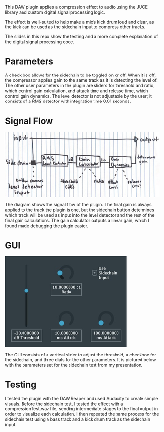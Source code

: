 This DAW plugin applies a compression effect to audio using the JUCE library and custom digital signal processing logic. 

The effect is well-suited to help make a mix’s kick drum loud and clear, as the kick can be used as the sidechain input to compress other tracks.

The slides in this repo show the testing and a more complete explanation of the digital signal processing code.

# Parameters
A check box allows for the sidechain to be toggled on or off. When it is off, the compressor applies gain to the same track as it is detecting the level of. The other user parameters in the plugin are sliders for threshold and ratio, which control gain calculation, and attack time and release time, which control gain dynamics. The level detector is not adjustable by the user; it consists of a RMS detector with integration time 0.01 seconds.

# Signal Flow
!["Diagram of audio signal flow and digital signal processing"](https://github.com/k4rstm4n/compression-plugin/blob/main/Signal%20Flow%20Diagram.jpg)


The diagram shows the signal flow of the plugin. The final gain is always applied to the track the plugin is one, but the sidechain button determines which track will be used as input into the level detector and the rest of the final gain calculations. The gain calculator outputs a linear gain, which I found made debugging the plugin easier.

# GUI
!["Plugin GUI"](https://github.com/k4rstm4n/compression-plugin/blob/main/GUI%20Screenshot.jpg)


The GUI consists of a vertical slider to adjust the threshold, a checkbox for the sidechain, and three dials for the other parameters. It is pictured below with the parameters set for the sidechain test from my presentation.

# Testing
I tested the plugin with the DAW Reaper and used Audacity to create simple visuals. Before the sidechain test, I tested the effect with a compressionTest.wav file, sending intermediate stages to the final output in order to visualize each calculation. I then repeated the same process for the sidechain test using a bass track and a kick drum track as the sidechain input.

